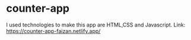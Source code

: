# counter-app
I used technologies to make this app are HTML,CSS and Javascript.
Link: https://counter-app-faizan.netlify.app/

